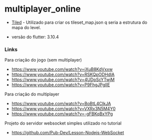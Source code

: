 # multiplayer_online

- [Tiled](https://www.mapeditor.org/) - Utilizado para criar os tileset_map.json q seria a estrutura do mapa do level.

- versão do flutter: 3.10.4

### Links

Para criação do jogo (sem multiplayer)
- https://www.youtube.com/watch?v=iXuB8KdVxxw
- https://www.youtube.com/watch?v=RSKQpODHdlA
- https://www.youtube.com/watch?v=4UDpScYTwjM
- https://www.youtube.com/watch?v=P9FhgJPglIE

Para criação do multiplayer
- https://www.youtube.com/watch?v=BoBtL4CIkJA
- https://www.youtube.com/watch?v=VXRx3N5M4Y0
- https://www.youtube.com/watch?v=-gFBKqBxYPg

Projeto do servidor websocket simples utilizado no tutorial
- https://github.com/Pub-Dev/Lesson-Nodejs-WebSocket